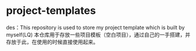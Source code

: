 # project-templates
des：This repository is used to store my project template which is built by myself(LQ)
本仓库用于存放一些项目模板（空白项目），通过自己的一手搭建，并存放于此，在使用的时候直接使用起来。
